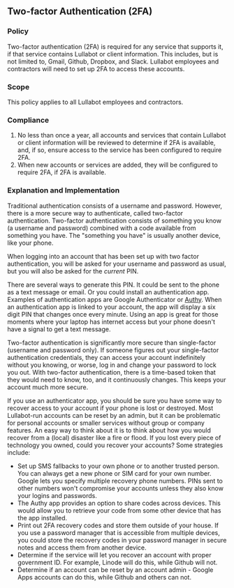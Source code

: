 ## Two-factor Authentication (2FA)

### Policy
Two-factor authentication (2FA) is required for any service that supports it, if that service contains Lullabot or client information. This includes, but is not limited to, Gmail, Github, Dropbox, and Slack. Lullabot employees and contractors will need to set up 2FA to access these accounts.

### Scope
This policy applies to all Lullabot employees and contractors.

### Compliance
1. No less than once a year, all accounts and services that contain Lullabot or client information will be reviewed to determine if 2FA is available, and, if so, ensure access to the service has been configured to require 2FA.
2. When new accounts or services are added, they will be configured to require 2FA, if 2FA is available.


### Explanation and Implementation

Traditional authentication consists of a username and password. However, there is a more secure way to authenticate, called two-factor authentication. Two-factor authentication consists of something you know (a username and password) combined with a code available from something you have. The "something you have" is usually another device, like your phone.

When logging into an account that has been set up with two factor authentication, you will be asked for your username and password as usual, but you will also be asked for the _current_ PIN. 

There are several ways to generate this PIN. It could be sent to the phone as a text message or email. Or you could install an authentication app. Examples of authentication apps are Google Authenticator or [Authy](https://www.authy.com/).
When an authentication app is linked to your account, the app will display a six digit PIN that changes 
once every minute. Using an app is great for those moments where your laptop has internet access but your phone doesn't have a signal to get a text message.

Two-factor authentication is significantly more secure than single-factor (username and password only). If someone figures out your single-factor authentication credentials, they can access your account indefinitely without you knowing, or worse, log in and change your password to lock you out. With two-factor
authentication, there is a time-based token that they would need to know, too, and it continuously changes. This keeps your account much more secure.

If you use an authenticator app, you should be sure you have some way to recover access to your account if your phone is lost or destroyed. Most Lullabot-run accounts can be reset by an admin, but it can be problematic for personal accounts or smaller services without group or company features. An easy way to think about it is to think about how you would recover from a (local) disaster like a fire or flood. If you lost every piece of technology you owned, could you recover your accounts? Some strategies include:

* Set up SMS fallbacks to your own phone or to another trusted person. You can always get a new phone or SIM card for your own number. Google lets you specify multiple recovery phone numbers. PINs sent to other numbers won't compromise your accounts unless they also know your logins and passwords.
* The Authy app provides an option to share codes across devices. This would allow you to retrieve your code from some other device that has the app installed.
* Print out 2FA recovery codes and store them outside of your house. If you use a password manager that is accessible from multiple devices, you could store the recovery codes in your password manager in secure notes and access them from another device.
* Determine if the service will let you recover an account with proper government ID. For example, Linode will do this, while Github will not.
* Determine if an account can be reset by an account admin - Google Apps accounts can do this, while Github and others can not.

